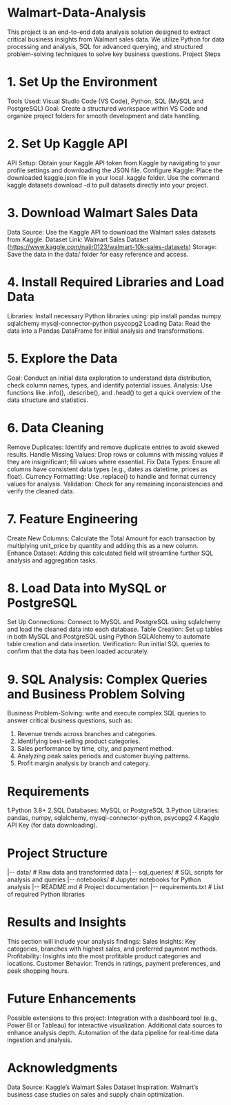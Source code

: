 # Walmart-Data-Analysis
This project is an end-to-end data analysis solution designed to extract critical business insights from Walmart sales data. We utilize Python for data processing and analysis, SQL for advanced querying, and structured problem-solving techniques to solve key business questions. 
Project Steps
# 1. Set Up the Environment
Tools Used: Visual Studio Code (VS Code), Python, SQL (MySQL and PostgreSQL)
Goal: Create a structured workspace within VS Code and organize project folders for smooth development and data handling.

# 2. Set Up Kaggle API
API Setup: Obtain your Kaggle API token from Kaggle by navigating to your profile settings and downloading the JSON file.
Configure Kaggle:
Place the downloaded kaggle.json file in your local .kaggle folder.
Use the command kaggle datasets download -d <dataset-path> to pull datasets directly into your project.

# 3. Download Walmart Sales Data
Data Source: Use the Kaggle API to download the Walmart sales datasets from Kaggle.
Dataset Link: Walmart Sales Dataset (https://www.kaggle.com/najir0123/walmart-10k-sales-datasets)
Storage: Save the data in the data/ folder for easy reference and access.

# 4. Install Required Libraries and Load Data
Libraries: Install necessary Python libraries using:
pip install pandas numpy sqlalchemy mysql-connector-python psycopg2
Loading Data: Read the data into a Pandas DataFrame for initial analysis and transformations.

# 5. Explore the Data
Goal: Conduct an initial data exploration to understand data distribution, check column names, types, and identify potential issues.
Analysis: Use functions like .info(), .describe(), and .head() to get a quick overview of the data structure and statistics.

# 6. Data Cleaning
Remove Duplicates: Identify and remove duplicate entries to avoid skewed results.
Handle Missing Values: Drop rows or columns with missing values if they are insignificant; fill values where essential.
Fix Data Types: Ensure all columns have consistent data types (e.g., dates as datetime, prices as float).
Currency Formatting: Use .replace() to handle and format currency values for analysis.
Validation: Check for any remaining inconsistencies and verify the cleaned data.

# 7. Feature Engineering
Create New Columns: Calculate the Total Amount for each transaction by multiplying unit_price by quantity and adding this as a new column.
Enhance Dataset: Adding this calculated field will streamline further SQL analysis and aggregation tasks.

# 8. Load Data into MySQL or PostgreSQL
Set Up Connections: Connect to MySQL and PostgreSQL using sqlalchemy and load the cleaned data into each database.
Table Creation: Set up tables in both MySQL and PostgreSQL using Python SQLAlchemy to automate table creation and data insertion.
Verification: Run initial SQL queries to confirm that the data has been loaded accurately.

# 9. SQL Analysis: Complex Queries and Business Problem Solving
Business Problem-Solving:
write and execute complex SQL queries to answer critical business questions, such as:
1. Revenue trends across branches and categories.
2. Identifying best-selling product categories.
3. Sales performance by time, city, and payment method.
4. Analyzing peak sales periods and customer buying patterns.
5. Profit margin analysis by branch and category.

# Requirements
1.Python 3.8+
2.SQL Databases: MySQL or PostgreSQL
3.Python Libraries:
pandas, numpy, sqlalchemy, mysql-connector-python, psycopg2
4.Kaggle API Key (for data downloading).

# Project Structure
|-- data/                     # Raw data and transformed data
|-- sql_queries/              # SQL scripts for analysis and queries
|-- notebooks/                # Jupyter notebooks for Python analysis
|-- README.md                 # Project documentation
|-- requirements.txt          # List of required Python libraries

# Results and Insights
This section will include your analysis findings:
Sales Insights: Key categories, branches with highest sales, and preferred payment methods.
Profitability: Insights into the most profitable product categories and locations.
Customer Behavior: Trends in ratings, payment preferences, and peak shopping hours.

# Future Enhancements
Possible extensions to this project:
Integration with a dashboard tool (e.g., Power BI or Tableau) for interactive visualization.
Additional data sources to enhance analysis depth.
Automation of the data pipeline for real-time data ingestion and analysis.

# Acknowledgments
Data Source: Kaggle’s Walmart Sales Dataset
Inspiration: Walmart’s business case studies on sales and supply chain optimization.
